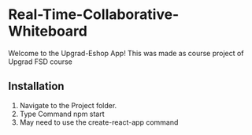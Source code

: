 # Real-Time-Collaborative-Whiteboard

Welcome to the Upgrad-Eshop App! This was made as course project of Upgrad FSD course


## Installation 

1. Navigate to the Project folder.
2. Type Command npm start
3. May need to use the create-react-app command